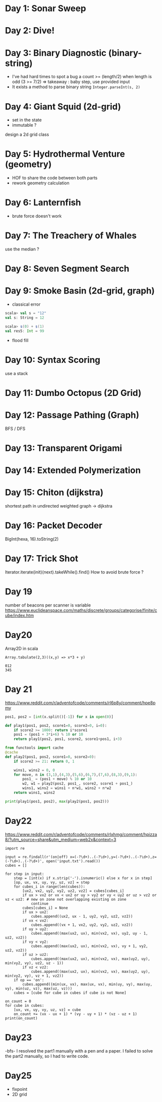 # Day 1: Sonar Sweep

# Day 2: Dive!

# Day 3: Binary Diagnostic (binary-string)

- I've had hard times to spot a bug a count >= (length/2) when length is odd (3 >= 7/2)
  => takeaway : baby step, use provided input
- It exists a method to parse binary string `Integer.parseInt(s, 2)`

# Day 4: Giant Squid (2d-grid)

- set in the state
- immutable ?

design a 2d grid class

# Day 5: Hydrothermal Venture (geometry)

- HOF to share the code between both parts
- rework geometry calculation

# Day 6: Lanternfish

- brute force doesn't work

# Day 7: The Treachery of Whales

use the median ?

# Day 8: Seven Segment Search

# Day 9: Smoke Basin (2d-grid, graph)

- classical error

```scala
scala> val s = "12"
val s: String = 12

scala> s(0) + s(1)
val res5: Int = 99
```

- flood fill

# Day 10: Syntax Scoring

use a stack

# Day 11: Dumbo Octopus (2D Grid)

# Day 12: Passage Pathing (Graph)

BFS / DFS

# Day 13: Transparent Origami

# Day 14: Extended Polymerization

# Day 15: Chiton (dijkstra)

shortest path in undirected weighted graph -> dijkstra

# Day 16: Packet Decoder

BigInt(hexa, 16).toString(2)

# Day 17: Trick Shot

Iterator.iterate(init)(next).takeWhile().find()
How to avoid brute force ?

# Day 19
number of beacons per scanner is variable
https://www.euclideanspace.com/maths/discrete/groups/categorise/finite/cube/index.htm

# Day20

Array2D in scala

```
Array.tabulate(2,3)((x,y) => x*3 + y)
```

```
012
345
```

# Day 21

https://www.reddit.com/r/adventofcode/comments/rl6p8y/comment/hpe8pmy

```python
pos1, pos2 = [int(x.split()[-1]) for x in open(0)]

def play1(pos1, pos2, score1=0, score2=0, i=0):
    if score2 >= 1000: return i*score1
    pos1 = (pos1 + 3*i+6) % 10 or 10
    return play1(pos2, pos1, score2, score1+pos1, i+3)

from functools import cache
@cache
def play2(pos1, pos2, score1=0, score2=0):
    if score2 >= 21: return 0, 1

    wins1, wins2 = 0, 0
    for move, n in (3,1),(4,3),(5,6),(6,7),(7,6),(8,3),(9,1):
        pos1_ = (pos1 + move) % 10 or 10
        w2, w1 = play2(pos2, pos1_, score2, score1 + pos1_)
        wins1, wins2 = wins1 + n*w1, wins2 + n*w2
    return wins1, wins2

print(play1(pos1, pos2), max(play2(pos1, pos2)))
```


# Day22

https://www.reddit.com/r/adventofcode/comments/rlxhmg/comment/hpizza8/?utm_source=share&utm_medium=web2x&context=3


```python3
import re

input = re.findall(r'(on|off) x=(-?\d+)..(-?\d+),y=(-?\d+)..(-?\d+),z=(-?\d+)..(-?\d+)', open('input.txt').read())
cubes = []

for step in input:
    step = [int(x) if x.strip('-').isnumeric() else x for x in step]
    [op, ux, vx, uy, vy, uz, vz] = step
    for cubes_i in range(len(cubes)):
        [ux2, vx2, uy2, vy2, uz2, vz2] = cubes[cubes_i]
        if ux > vx2 or vx < ux2 or uy > vy2 or vy < uy2 or uz > vz2 or vz < uz2: # new on zone not overlapping existing on zone
            continue
        cubes[cubes_i] = None
        if ux > ux2:
            cubes.append((ux2, ux - 1, uy2, vy2, uz2, vz2))
        if vx < vx2:
            cubes.append((vx + 1, vx2, uy2, vy2, uz2, vz2))
        if uy > uy2:
            cubes.append((max(ux2, ux), min(vx2, vx), uy2, uy - 1, uz2, vz2))
        if vy < vy2:
            cubes.append((max(ux2, ux), min(vx2, vx), vy + 1, vy2, uz2, vz2))
        if uz > uz2:
            cubes.append((max(ux2, ux), min(vx2, vx), max(uy2, uy), min(vy2, vy), uz2, uz - 1))
        if vz < vz2:
            cubes.append((max(ux2, ux), min(vx2, vx), max(uy2, uy), min(vy2, vy), vz + 1, vz2))
    if op == 'on':
        cubes.append((min(ux, vx), max(ux, vx), min(uy, vy), max(uy, vy), min(uz, vz), max(uz, vz)))
    cubes = [cube for cube in cubes if cube is not None]

on_count = 0
for cube in cubes:
    [ux, vx, uy, vy, uz, vz] = cube
    on_count += (vx - ux + 1) * (vy - uy + 1) * (vz - uz + 1)
print(on_count)
```

# Day23

-bfs-
I resolved the part1 manually with a pen and a paper.
I failed to solve the part2 manually, so I had to write code.

# Day25

- fixpoint
- 2D grid